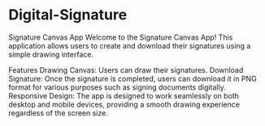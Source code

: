 # Digital-Signature
Signature Canvas App
Welcome to the Signature Canvas App! This application allows users to create and download their signatures using a simple drawing interface.

Features
Drawing Canvas: Users can draw their signatures. 
Download Signature: Once the signature is completed, users can download it in PNG format for various purposes such as signing documents digitally.
Responsive Design: The app is designed to work seamlessly on both desktop and mobile devices, providing a smooth drawing experience regardless of the screen size.

